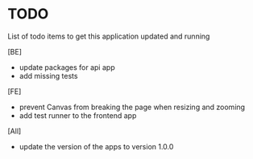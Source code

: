 # TODO

List of todo items to get this application updated and running

[BE]

- update packages for api app
- add missing tests

[FE]

- prevent Canvas from breaking the page when resizing and zooming
- add test runner to the frontend app

[All]

- update the version of the apps to version 1.0.0
